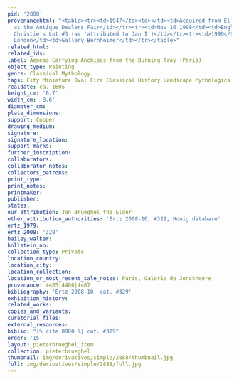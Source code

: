 ```yaml
---
pid: '2888'
provenancehtml: "<table><tr><td>1947</td><td></td><td>Acquired from Ellis & Smith
  at the Antique Dealers Fair</td></tr><tr><td>Nov 16 1998</td><td>England London</td><td>Sale
  Christie's Lot #3 (as 'attributed to Jan I')</td></tr><tr><td>1999</td><td>England
  London</td><td>Gallery Bernheimer</td></tr></table>"
related_html:
related_ids:
label: Aeneas Carrying Anchises from the Burning Troy (Paris)
object_type: Painting
genre: Classical Mythology
tags: City Miniature Oval Fire Classical History Landscape Mythological
realdate: ca. 1605
height_cm: '6.7'
width_cm: '8.6'
diameter_cm:
plate_dimensions:
support: Copper
drawing_medium:
signature:
signature_location:
support_marks:
further_inscription:
collaborators:
collaborator_notes:
collectors_patrons:
print_type:
print_notes:
printmaker:
publisher:
states:
our_attribution: Jan Brueghel the Elder
other_attribution_authorities: 'Ertz 2008-10, #329, Honig database'
ertz_1979:
ertz_2008: '329'
bailey_walker:
hollstein_no:
collection_type: Private
location_country:
location_city:
location_collection:
location_or_most_recent_sale_notes: Paris, Galerie de Jonckheere
provenance: 4465|4466|4467
bibliography: 'Ertz 2008-10, cat. #329'
exhibition_history:
related_works:
copies_and_variants:
curatorial_files:
external_resources:
biblio: "{% cite 8900 %} cat. #329"
order: '15'
layout: pieterbrueghel_item
collection: pieterbrueghel
thumbnail: img/derivatives/simple/2888/thumbnail.jpg
full: img/derivatives/simple/2888/full.jpg
---
```

